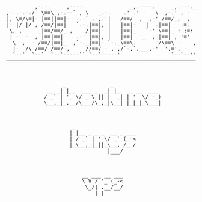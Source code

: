<pre align="center">
         ,-.-.     ,----.              _,.----.     _,.---._           ___      ,----.          .=-.-. 
,-..-.-./  \==\ ,-.--` , \   _.-.    .' .' -   \  ,-.' , -  `.  .-._ .'=.'\  ,-.--` , \        /==/_ / 
|, \=/\=|- |==||==|-  _.-` .-,.'|   /==/  ,  ,-' /==/_,  ,  - \/==/ \|==|  ||==|-  _.-`       |==|, |  
|- |/ |/ , /==/|==|   `.-.|==|, |   |==|-   |  .|==|   .=.     |==|,|  / - ||==|   `.-.       |==|  |  
 \, ,     _|==/==/_ ,    /|==|- |   |==|_   `-' \==|_ : ;=:  - |==|  \/  , /==/_ ,    /       /==/. /  
 | -  -  , |==|==|    .-' |==|, |   |==|   _  , |==| , '='     |==|- ,   _ |==|    .-'        `--`-`   
  \  ,  - /==/|==|_  ,`-._|==|- `-._\==\.       /\==\ -    ,_ /|==| _ /\   |==|_  ,`-._        .=.     
  |-  /\ /==/ /==/ ,     //==/ - , ,/`-.`.___.-'  '.='. -   .' /==/  / / , /==/ ,     /       :=; :    
  `--`  `--`  `--`-----`` `--`-----'                `--`--''   `--`./  `--``--`-----``         `=`     
───────────────────────────────────────────────────────────────────────────────────────────────────────
<br><br>
       _              _               
  __ _| |__  ___ _  _| |_   _ __  ___ 
 / _` | '_ \/ _ \ || |  _| | '  \/ -_)
 \__,_|_.__/\___/\_,_|\__| |_|_|_\___|
 <br><br>
  _                   
 | |__ _ _ _  __ _ ___
 | / _` | ' \/ _` (_-<
 |_\__,_|_||_\__, /__/
             |___/    
<br><br>
 __ ___ __ ___
 \ V / '_ (_-<
  \_/| .__/__/
     |_|      
</pre>
